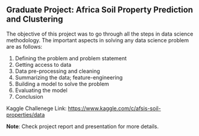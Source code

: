 ## Graduate Project: Africa Soil Property Prediction and Clustering

The objective of this project was to go through all the steps in data science methodology. The important aspects in solving any data science problem are as follows:
1. Defining the problem and problem statement
2. Getting access to data
3. Data pre-processing and cleaning
4. Summarizing the data; feature-engineering
5. Building a model to solve the problem
6. Evaluating the model
7. Conclusion

Kaggle Challenege Link: https://www.kaggle.com/c/afsis-soil-properties/data

**Note**: Check project report and presentation for more details. 
